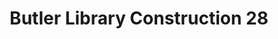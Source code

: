 ---
_date: 25-Oct-33
derivativo_link: https://derivativo-2.library.columbia.edu/iiif/2/ldpd:341061/
dlc_link: https://dlc.library.columbia.edu/catalog/cul:zcrjdfn3cc
format: photographs
iiif_json: https://derivativo-2.library.columbia.edu/iiif/2/ldpd:341061/info.json
name: Beals, A. Tennyson
native_jpg: https://derivativo-2.library.columbia.edu/iiif/2/ldpd:341061/full/!768,768/0/native.jpg
shelf_location: Box no. Box 162, Folder no. Folder 12 (Buildings & Grounds - Morningside
  - Butler Library, Construction 1933-1934), Historical Photograph Collection
subjects: Academic libraries; New York (N.Y.); Butler Library
summary: Butler Library construction, 25 October 1933.
title: Butler Library Construction 28
layout: photo-page
---
